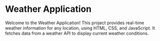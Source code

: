 # Weather Application

Welcome to the Weather Application! This project provides real-time weather information for any location, using HTML, CSS, and JavaScript. It fetches data from a weather API to display current weather conditions.
